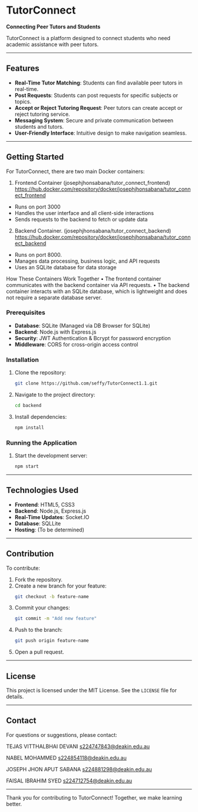 # TutorConnect

**Connecting Peer Tutors and Students**

TutorConnect is a platform designed to connect students who need academic assistance with peer tutors. 

---

## Features

- **Real-Time Tutor Matching**: Students can find available peer tutors in real-time.
- **Post Requests**: Students can post requests for specific subjects or topics.
- **Accept or Reject Tutoring Request**: Peer tutors can create accept or reject tutoring service.
- **Messaging System**: Secure and private communication between students and tutors.
- **User-Friendly Interface**: Intuitive design to make navigation seamless.

---
## Getting Started

For TutorConnect, there are two main Docker containers:

1.	Frontend Container (josephjhonsabana/tutor_connect_frontend)
https://hub.docker.com/repository/docker/josephjhonsabana/tutor_connect_frontend
- Runs on port 3000
- Handles the user interface and all client-side interactions
- Sends requests to the backend to fetch or update data

2.	Backend Container. (josephjhonsabana/tutor_connect_backend)
https://hub.docker.com/repository/docker/josephjhonsabana/tutor_connect_backend

- Runs on port 8000.
- Manages data processing, business logic, and API requests
- Uses an SQLite database for data storage

How These Containers Work Together
•	The frontend container communicates with the backend container via API requests.
•	The backend container interacts with an SQLite database, which is lightweight and does not require a separate database server.


### Prerequisites
- **Database**: SQLite (Managed via DB Browser for SQLite)
- **Backend**: Node.js with Express.js
- **Security**: JWT Authentication & Bcrypt for password encryption
- **Middleware**: CORS for cross-origin access control



### Installation
1. Clone the repository:
   ```bash
   git clone https://github.com/seffy/TutorConnect1.1.git
   ```
2. Navigate to the project directory:
   ```bash
   cd backend
   ```
3. Install dependencies:
   ```bash
   npm install
   ```

### Running the Application
1. Start the development server:
   ```bash
   npm start
   ```

---

## Technologies Used

- **Frontend**: HTML5, CSS3
- **Backend**: Node.js, Express.js
- **Real-Time Updates**: Socket.IO
- **Database**: SQLLite
- **Hosting**: (To be determined)

---

## Contribution

To contribute:

1. Fork the repository.
2. Create a new branch for your feature:
   ```bash
   git checkout -b feature-name
   ```
3. Commit your changes:
   ```bash
   git commit -m "Add new feature"
   ```
4. Push to the branch:
   ```bash
   git push origin feature-name
   ```
5. Open a pull request.

---

## License

This project is licensed under the MIT License. See the `LICENSE` file for details.

---

## Contact

For questions or suggestions, please contact:


TEJAS VITTHALBHAI DEVANI
s224747843@deakin.edu.au

NABEL MOHAMMED
s224854118@deakin.edu.au

JOSEPH JHON APUT SABANA
s224881298@deakin.edu.au

FAISAL IBRAHIM SYED
s224712754@deakin.edu.au

---

Thank you for contributing to TutorConnect! Together, we make learning better.

